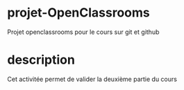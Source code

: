 # projet-OpenClassrooms
Projet openclassrooms pour le cours sur git et github

# description
Cet activitée permet de valider la deuxième partie du cours
